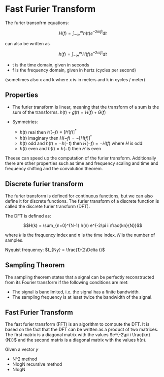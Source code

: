 # Fast Furier Transform


The furier transofrm equations:


$$H(f) = \int_{-\infty}^{\infty} h(t) e^{-2\pi i f t} dt$$

can also be written as

$$h(f) = \int_{-\infty}^{\infty} H(f) e^{-2\pi i f t} dt$$


- t is the time domain, given in seconds
- f is the frequency domain, given in hertz (cycles per second)

(sometimes also x and k where x is in meters and k in cycles / meter)

## Properties

- The furier transform is linear, meaning that the transform of a sum is the sum of the transforms. $h(t) + g(t) = H(f) + G(f)$

- Symmetries: 
    - $h(t)$ real then  $H(-f) = [H(f)]^*$
    - $h(t)$ imaginary then $H(-f) = -[H(f)]^*$
    - $h(t)$ odd and $h(t) = -h(-t)$ then $H(-f) = -H(f)$ where $H$ is odd
    - $h(t)$ even and $h(t) = h(-t)$ then $H$ is even

Theese can speed up the computation of the furier transform.
Additionally there are other properties such as time and frequency scaling and time and frequency shifting and the convolution theorem.

## Discrete furier transform

The furier transform is defined for continuous functions, but we can also define it for discrete functions. The furier transform of a discrete function is called the discrete furier transform (DFT).

The DFT is defined as:

$$H(k) = \sum_{n=0}^{N-1} h(n) e^{-2\pi i \frac{kn}{N}}$$

where $k$ is the frequency index and $n$ is the time index. $N$ is the number of samples.

Nyquist frequency: $f_{Ny} = \frac{1}{2\Delta t}$

## Sampling Theorem

The sampling theorem states that a signal can be perfectly reconstructed from its Fourier transform if the following conditions are met:

- The signal is bandlimited, i.e. the signal has a finite bandwidth.
- The sampling frequency is at least twice the bandwidth of the signal.

## Fast Furier Transform

The fast furier transform (FFT) is an algorithm to compute the DFT. It is based on the fact that the DFT can be written as a product of two matrices. The first matrix is a diagonal matrix with the values $e^{-2\pi i \frac{kn}{N}}$ and the second matrix is a diagonal matrix with the values $h(n)$.

Given a vector $y$


- N^2 method
- NlogN recursive method
- NlogN 